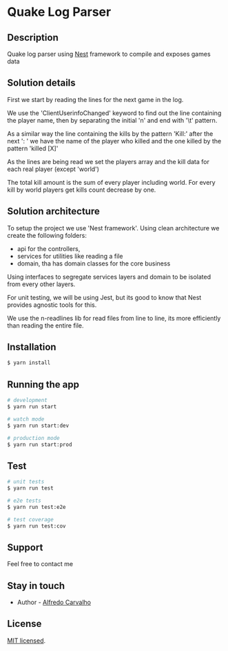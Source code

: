 
# Quake Log Parser

## Description

Quake log parser using [Nest](https://github.com/nestjs/nest) framework to compile and exposes games data

## Solution details

First we start by reading the lines for the next game in the log.

We use the 'ClientUserinfoChanged' keyword to find out the line containing the player name, then by separating the initial 'n\' and end with '\t' pattern.

As a similar way the line containing the kills by the pattern 'Kill:' after the next ': ' we have the name of the player who killed and the one killed by the pattern 'killed [X]'

As the lines are being read we set the players array and the kill data for each real player (except 'world')

The total kill amount is the sum of every player including world. For every kill by world players get kills count decrease by one.

## Solution architecture

To setup the project we use 'Nest framework'.
Using clean architecture we create the following folders:

- api for the controllers,
- services for utilities like reading a file
- domain, tha has domain classes for the core business

Using interfaces to segregate services layers and domain to be isolated from every other layers.

For unit testing, we will be using Jest, but its good to know that Nest provides agnostic tools for this.

We use the n-readlines lib for read files from line to line, its more efficiently than reading the entire file.

## Installation

```bash
$ yarn install
```

## Running the app

```bash
# development
$ yarn run start

# watch mode
$ yarn run start:dev

# production mode
$ yarn run start:prod
```

## Test

```bash
# unit tests
$ yarn run test

# e2e tests
$ yarn run test:e2e

# test coverage
$ yarn run test:cov
```

## Support

Feel free to contact me

## Stay in touch

- Author - [Alfredo Carvalho](https://www.linkedin.com/in/alfredo-de-carvalho-neto-0b671721/)

## License

[MIT licensed](LICENSE).
